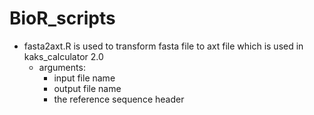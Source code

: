 # BioR_scripts

- fasta2axt.R is used to transform fasta file to axt file which is used in kaks_calculator 2.0
  - arguments:
    - input file name
    - output file name
    - the reference sequence header
